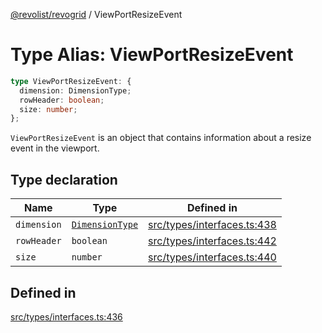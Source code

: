 [@revolist/revogrid](README.md) / ViewPortResizeEvent

# Type Alias: ViewPortResizeEvent

```ts
type ViewPortResizeEvent: {
  dimension: DimensionType;
  rowHeader: boolean;
  size: number;
};
```

`ViewPortResizeEvent` is an object that contains information about a resize
event in the viewport.

## Type declaration

| Name | Type | Defined in |
| ------ | ------ | ------ |
| `dimension` | [`DimensionType`](TypeAlias.DimensionType.md) | [src/types/interfaces.ts:438](https://github.com/revolist/revogrid/blob/2ea7abe619348281bd56e0a8ea657ffef9c19154/src/types/interfaces.ts#L438) |
| `rowHeader` | `boolean` | [src/types/interfaces.ts:442](https://github.com/revolist/revogrid/blob/2ea7abe619348281bd56e0a8ea657ffef9c19154/src/types/interfaces.ts#L442) |
| `size` | `number` | [src/types/interfaces.ts:440](https://github.com/revolist/revogrid/blob/2ea7abe619348281bd56e0a8ea657ffef9c19154/src/types/interfaces.ts#L440) |

## Defined in

[src/types/interfaces.ts:436](https://github.com/revolist/revogrid/blob/2ea7abe619348281bd56e0a8ea657ffef9c19154/src/types/interfaces.ts#L436)
